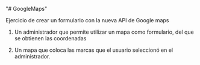 "# GoogleMaps" 

Ejercicio de crear un formulario con la nueva API de Google maps

1. Un administrador que permite utilizar un mapa como formulario, del que se obtienen las coordenadas 

2. Un mapa que coloca las marcas que el usuario seleccionó en el administrador. 
